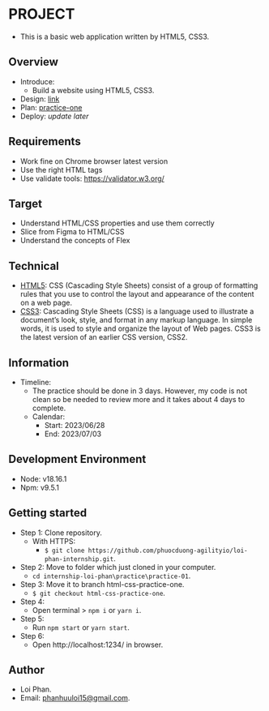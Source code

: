 # PROJECT

- This is a basic web application written by HTML5, CSS3.

## Overview

- Introduce:
  - Build a website using HTML5, CSS3.
- Design: [link](<https://www.figma.com/file/yZoAxrvKsf3mke9VZLNIrw/Responsive-Startup-Website-(Community)>)
- Plan: [practice-one](https://docs.google.com/document/d/142yCLkrdfBK6uohQzY1Q9DheIuVU5K8H/edit)
- Deploy: _update later_

## Requirements

- Work fine on Chrome browser latest version
- Use the right HTML tags
- Use validate tools: https://validator.w3.org/

## Target

- Understand HTML/CSS properties and use them correctly
- Slice from Figma to HTML/CSS
- Understand the concepts of Flex

## Technical

- [HTML5](https://www.tutorialspoint.com/html5/html5_overview.htm): CSS (Cascading Style Sheets) consist of a group of formatting rules that you use to control the layout and appearance of the content on a web page.
- [CSS3](https://www.htmlgoodies.com/html5/an-overview-of-css3/): Cascading Style Sheets (CSS) is a language used to illustrate a document’s look, style, and format in any markup language. In simple words, it is used to style and organize the layout of Web pages. CSS3 is the latest version of an earlier CSS version, CSS2.

## Information

- Timeline:
  - The practice should be done in 3 days. However, my code is not clean so be needed to review more and it takes about 4 days to complete.
  - Calendar:
    - Start: 2023/06/28
    - End: 2023/07/03

## Development Environment

- Node: v18.16.1
- Npm: v9.5.1

## Getting started

- Step 1: Clone repository.
  - With HTTPS:
    - `$ git clone https://github.com/phuocduong-agilityio/loi-phan-internship.git`.
- Step 2: Move to folder which just cloned in your computer.
  - `cd internship-loi-phan\practice\practice-01`.
- Step 3: Move it to branch html-css-practice-one.
  - `$ git checkout html-css-practice-one`.
- Step 4:
  - Open terminal > `npm i` or `yarn i`.
- Step 5:
  - Run `npm start` or `yarn start`.
- Step 6:
  - Open http://localhost:1234/ in browser.

## Author

- Loi Phan.
- Email: [phanhuuloi15@gmail.com](phanhuuloi15@gmail.com).
